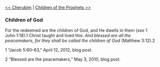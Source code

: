 [<< Cherubim](Cherubim)  |  [Children of the Prophets >>](Children%20of%20the%20Prophets)

### Children of God
For the redeemed are the children of God, and He dwells in them (*see* 1 John 1:18).1 Christ taught and lived this: *And blessed are all the peacemakers, for they shall be called the children of God* (Matthew 3:12).2



1 “Jacob 5:60–63,” April 12, 2012, blog post.


2 “Blessed are the peacemakers,” May 3, 2010, blog post.